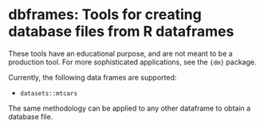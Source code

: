 # dbframes: Tools for creating database files from R dataframes

These tools have an educational purpose, and are not meant to be a production tool. For more sophisticated applications, see the `{dm}` package.

Currently, the following data frames are supported:

- `datasets::mtcars`

The same methodology can be applied to any other dataframe to obtain a database file.
